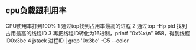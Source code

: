 
## cpu负载跟利用率


CPU使用率打到100%
1 通过top找到占用率最高的进程
2 通过top -Hp pid 找到占用最高的线程ID
3 再把线程ID转化为16进制，printf "0x%x\n" 958，得到线程ID0x3be
4 jstack 进程ID | grep '0x3be' -C5 --color
